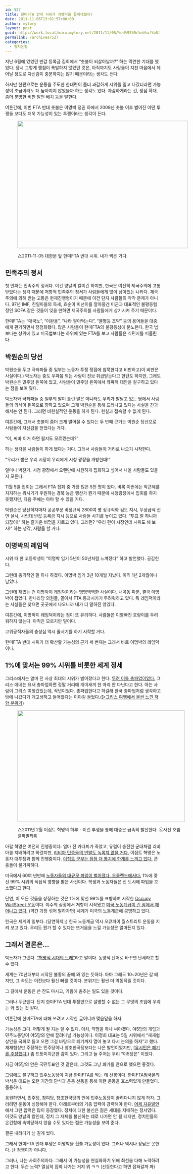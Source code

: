 ```yaml
---
id: 527
title: 한미FTA 반대 시위가 이명박을 끌어내릴까?
date: 2011-11-06T13:02:57+00:00
author: mytory
layout: post
guid: http://work.local/marx.mytory.net/2011/11/06/%ed%95%9c%eb%af%b8fta-%eb%b0%98%eb%8c%80-%ec%8b%9c%ec%9c%84%ea%b0%80-%ec%9d%b4%eb%aa%85%eb%b0%95%ec%9d%84-%eb%81%8c%ec%96%b4%eb%82%b4%eb%a6%b4%ea%b9%8c/
permalink: /archives/527
categories:
  - 정치논평
---
```

지난 6월에 있었던 반값 등록금 집회에서 &#8220;촛불이 되살아날까?&#8221; 하는 막연한 기대를 했었다. 당시 그렇게 쟁점이 폭발하지 않았던 것은, 아직까지도 사람들이 지친 마음에서 헤어날 정도로 자신감이 충분하지는 않기 때문이라는 생각도 든다.&nbsp;

하지만 한편으로는 운동을 주도한 한대련이 좀더 과감하게 시위를 밀고 나갔더라면 가능성이 조금이라도 더 높아지지 않았을까 하는 생각도 있다. 과감하게라는 건, 쟁점 확대, 좀더 분명한 비판 발언 배치 등을 말한다.

여튼간에, 이번 FTA 반대 촛불은 이명박 정권 하에서 2008년 촛불 이후 벌어진 어떤 투쟁들 보다도 더욱 가능성이 있는 투쟁이라는 생각이 든다.<figure style="width: 550px" class="wp-caption aligncenter">

<img src="http://work.local/marx.mytory.net/wp-content/uploads/1/cfile1.uf.167269484EB68001213CF8.jpg" width="550" height="411" alt="" filename="cfile1.uf.167269484EB68001213CF8.jpg" filemime="" /><figcaption class="wp-caption-text">△2011-11-05 대한문 앞 한미FTA 반대 시위. 내가 찍은 거다.</figcaption></figure> 

## 민족주의 정서

첫 번째는 민족주의 정서다. 이건 양날의 칼이긴 하지만, 한국은 여전히 제국주의에 고통받았다는 생각 때문에 저항적 민족주의 정서가 사람들에게 많이 남아있는 나라다. 제국주의에 의해 받는 고통은 현재진행형이기 때문에 이건 단지 사람들의 착각 문제가 아니다. 97년 IMF, 친일파들의 득세, 효순이 미선이를 깔아뭉겐 미군과 대표적인 불평등협정인 SOFA 같은 것들이 잊을 만하면 제국주의를 사람들에게 상기시켜 주기 때문이다.

한미FTA는 &#8220;매국노&#8221;, &#8220;이완용&#8221;, &#8220;나라 팔아먹는다&#8221;, &#8220;불평등 조약&#8221; 등의 용어들을 대중에게 환기하면서 쟁점화됐다. 많은 사람들이 한미FTA의 불평등성에 분노한다. 한국 법보다는 상위에 있고 미국법보다는 하위에 있는 FTA를 보고 사람들은 식민지를 떠올린다.

## 박원순의 당선

박원순을 두고 극좌파들 중 일부는 노동자 투쟁 쟁점에 침묵한다고 비판하고(이 비판은 사실이다.) 박노자는 중도 우파쯤 되는 사람이 진보 취급받는다고 한탄도 하지만, 그래도 박원순은 민주당 왼쪽에 있고, 사람들이 민주당 왼쪽에서 좌파적 대안을 갈구하고 있다는 점을 보여 줬다.

박노자와 극좌파들 중 일부의 말이 틀린 말은 아니라도 우리가 발딛고 있는 땅에서 사람들의 의식이 왼쪽으로 향하고 있으며 그게 박원순을 통해 드러나고 있다는 사실을 간과해서는 안 된다. 그러면 비현실적인 운동을 하게 된다. 현실과 접속할 수 없게 된다.

여튼간에, 그래서 촛불이 좀더 크게 벌어질 수 있다는 두 번째 근거는 박원순 당선으로 사람들이 자신감을 얻었다는 거다.&nbsp;

&#8220;어, 씨바 이거 하면 될지도 모르겠는데?&#8221;

하는 생각을 사람들이 하게 됐다는 거다. 그래서 사람들이 거리로 나오기 시작한다.

&#8220;우리가 뽑은 우리 시장이 우리에게 시청 광장을 개방한대!&#8221;

얼마나 벅찬가. 시청 광장에서 오랜만에 시원하게 집회하고 싶어서 나올 사람들도 있을지 모른다.

11월 5일 집회는 그래서 FTA 집회 중 가장 많은 5천 명이 왔다. 비록 이번에는 박근혜를 지지하는 뭐시기가 후원하는 경북 능금 행산가 뭔가 때문에 시청광장에서 집회를 하지 못했지만, 다음 주에는 아마 할 수 있을 거다.&nbsp;

박원순은 당선하자마자&nbsp;<span class="Apple-style-span" style="font-family: 굴림; ">공공부문</span><span class="Apple-style-span" style="font-family: 굴림; ">&nbsp;</span>비정규직 2800여 명 정규직화 검토 지시, 무상급식 전면 실시, 시립대 반값 등록금 지시 등으로 사람들 사기를 높이고 있다. &#8220;투표 잘 하니까 되잖아!&#8221; 하는 즐거운 비명을 지르고 있다. 그러면? &#8220;우리 편이 시장인데 시위도 해 보자!&#8221; 하는 생각, 사람들 할 거다.

## 이명박의 레임덕

시위 때 한 고등학생이 &#8220;이명박 임기 5년이 50년처럼 느껴졌다&#8221; 하고 발언했다. 공감한다.

그런데 충격적인 말 하나 하겠다. 이명박 임기 3년 10개월 지났다. 아직 1년 2개월이나 남았다.

그런데 재밌는 건 이명박이 레임덕이라는 명명백백한 사실이다. 내곡동 파문, 결국 이명박이 접었다. 한나라당 의원들, 쫄아서 FTA 통과시키기 두려워하고 있다. 뭐 레임덕이라는 사실들은 찾으면 곳곳에서 나오니까 내가 더 말하진 않겠다.

여튼간에, 이명박이 레임덕이라는 점이 또 유리하다. 사람들은 이빨빠진 호랑이를 두려워하지 않는다. 아직은 모르지만 말이다.&nbsp;

고위공직자들의 충성심 역시 줄서기를 하기 시작할 거다.&nbsp;

한미FTA 반대 시위가 더 확산할 가능성의 근거 세 번재는 그래서 바로 이명박의 레임덕이다. 

## 1%에 맞서는 99% 시위를 비롯한 세계 정세

그리스에서는 얼마 전 사상 최대의 시위가 벌어졌다고 한다. <a href="http://www.left21.com/article/10382" target="_blank" title="[http://www.left21.com/article/10382]로 이동합니다.">무려 이틀 총파업이었다.</a> 그리스 얘네는 요새 총파업하면 정말 거리에 개미새끼 한 마리 안 다닌다고 한다. 아는 사람이 그리스 여행갔었는데, 작년이었다. 총파업한다고 하길래 한국 총파업처럼 생각하고 밖에 나갔다가 개고생하고 들어왔다는 이야길 들었다.(<a href="http://www.left21.com/article/8122" target="_blank" title="[http://www.left21.com/article/8122]로 이동합니다.">▷그리스 여행에서 물씬 느낀 저항 분위기</a>)<figure style="width: 540px" class="wp-caption aligncenter">

<img src="http://work.local/marx.mytory.net/wp-content/uploads/1/cfile22.uf.1867A4454EB685642FDF56.jpg" width="540" height="360" alt="" filename="cfile22.uf.1867A4454EB685642FDF56.jpg" filemime="" /><figcaption class="wp-caption-text">△2011년 2월 이집트 혁명의 하루 - 이런 투쟁을 통해 대중은 급속히 발전한다. ⓒ사진 호쌈 엘하말라위</figcaption></figure> 

아랍 혁명은 여전히 진행중이다. 얼마 전 카다피가 죽었고<a href="http://www.left21.com/article/10366" target="_blank" title="[http://www.left21.com/article/10366]로 이동합니다."></a>, 유럽이 승전한 군대처럼 리비아를 지배하려고 하겠지만, <a href="http://www.left21.com/article/10366" target="_blank" title="[http://www.left21.com/article/10366]로 이동합니다.">리비아 민중들의 반발도 녹록치 않을 거다.</a> 이집트 혁명은 노동자 대투쟁과 함께 진행중이다. <a href="http://www.left21.com/article/10368" target="_blank" title="[http://www.left21.com/article/10368]로 이동합니다.">이집트 군부는 점점 더 통치에 한계를 느끼고 있다.</a> 큰 충돌이 불가피하다.&nbsp; 

미국에서 60여 년만에 <a href="http://www.left21.com/article/10392" target="_blank" title="[http://www.left21.com/article/10392]로 이동합니다.">노동자들의 대규모 파업이 벌어졌다. 오클랜드에서다.</a> 1%에 맞선 99% 시위의 직접적 영향을 받은 사건이다. 학생과 노동자들은 전 도시에 파업을 호소했다고 한다.

단연, 이 모든 것들을 상징하는 것은 1%에 맞선 99%를 표방하며 시작한 <a href="http://www.left21.com/article/10388" target="_blank" title="[http://www.left21.com/article/10388]로 이동합니다.">Occupy WallStreet 운동</a>이다. 야수의 심장에서 저항이 시작됐고 <a href="http://www.left21.com/article/10315" target="_blank" title="[http://www.left21.com/article/10315]로 이동합니다.">미국 노동계급이 긴 잠에서 깨어나고 있다.</a> (약간 과장 섞어 말하자면) 세계가 미국의 노동계급에 공명하고 있다.

한국은 세계의 일부다. (당연하지;;) 한국 노동계급 역시 오큐파이 월스트리트 운동을 지켜 보고 있다. 우리도 뭔가 할 수 있다는 뜨거움을 느낄 가능성은 얼마든지 있다.

## 그래서 결론은…

박노자가 그랬다. <a href="http://blog.hani.co.kr/gategateparagate/38084" target="_blank" title="[http://blog.hani.co.kr/gategateparagate/38084]로 이동합니다.">&#8220;혁명적 시대의 도래&#8221;</a>라고 말이다. 동양적 단어로 바꾸면 난세라고 할 수 있다.

세계는 70년대부터 시작된 불황의 끝에 와 있는 듯하다. 아마 그래도 10~20년은 갈 테지만, 그 속도는 이전보다 훨신 빠를 것이다. 분위기는 훨씬 더 역동적일 것이다.

그 길에서 운동은 쓴 잔도 마시고, 기쁨에 춤추는 일도 있을 것이다.

그러나 두근댄다. 단지 한미FTA 반대 투쟁만으로 설명할 수 없는 그 무엇의 초입에 우리는 와 있는 것 같다.

여튼간에 한미FTA에 대해 쓰려고 시작한 글이니까 맺음말을 하자.

가능성은 크다. 어떻게 될 지는 알 수 없다. 아차, 약점을 하나 써야겠다. 야5당의 개입과 민주노동당이 야5당의 안에 끌려다닐 가능성이다. 이정희 대표는 5일 시위에서 &#8220;재재협상안을 국회로 들고 오면 그걸 바탕으로 폐기까지 열어 놓고 다시 논의를 하자&#8221;고 했다. 재재협상만 주장하는 민주당이나 창조한국당보다는 나은 발언이었지만, (<a href="http://spar2003.tistory.com/210#yoosimin" target="_blank" title="[http://spar2003.tistory.com/210#yoosimin]로 이동합니다.">유시민은 폐기를 주장했다.</a>) 좀 뜨뜻미지근한 감이 있다. 그리고 늘 주어는 우리 &#8220;야5당은&#8221; 이었다.</p> 

지금 야5당의 안은 국민투표인 것 같은데, 그것도 그냥 폐기를 안으로 했으면 좋겠다.

<div>
  그럼에도 불구하고 민주노동당이 지금 한미FTA를 막는 데 선봉이다. 한미FTA범국본의 박석운 대표는 오랜 기간의 단식과 운동 선동을 통해 이런 운동을 호소력있게 만들었다. 훌륭하다.
</div></p> 

응원하면서, 민주당, 참여당, 창조한국당의 안에 민주노동당이 끌려다니지 않게 하자. 그러려면 운동이 성장해야 한다. 아래로부터의 기층 압력이 강력해야 한다. <a href="http://spar2003.tistory.com/210" target="_blank" title="[http://spar2003.tistory.com/210]로 이동합니다.">어제 자유발언</a>에서 그런 압력은 많이 등장했다. 정치에 대한 불신은 젊은 세대를 지배하는 정서였다. 이것도 양날의 칼인데, 정치 그 자체를 불신하는 데로 나가면 안 될 테지만, 정치인들의 온건함에 속박당하지 않을 수도 있다는 점은 가능성을 보여 준다.

결론 내려다가 넘 길게 썼다.

그래서 한미FTA 반대 투쟁은 이명박을 휩쓸 가능성이 있다. 그러나 역시나 장담은 못한다. 난 점쟁이가 아니다.

그러나, 나는 사회주의자다. 그래서 이 가능성을 현실화하기 위해 최선을 다해 노력하려고 한다. 무슨 노력? 열심히 집회 나가는 거지 뭐 ㅋㅋ (선동한다고 하면 잡혀갈까 봐)